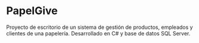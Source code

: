 # PapelGive
Proyecto de escritorio de un sistema de gestión de productos, empleados y clientes de una papelería. Desarrollado en C# y base de datos SQL Server.

